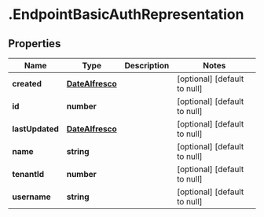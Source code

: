 # .EndpointBasicAuthRepresentation

## Properties
Name | Type | Description | Notes
------------ | ------------- | ------------- | -------------
**created** | [**DateAlfresco**](DateAlfresco.md) |  | [optional] [default to null]
**id** | **number** |  | [optional] [default to null]
**lastUpdated** | [**DateAlfresco**](DateAlfresco.md) |  | [optional] [default to null]
**name** | **string** |  | [optional] [default to null]
**tenantId** | **number** |  | [optional] [default to null]
**username** | **string** |  | [optional] [default to null]


